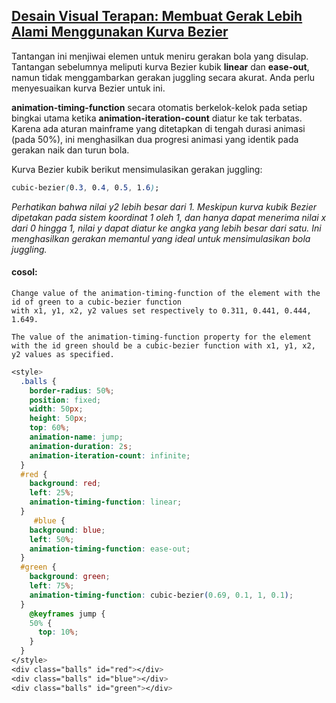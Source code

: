 ## [Desain Visual Terapan: Membuat Gerak Lebih Alami Menggunakan Kurva Bezier](https://learn.freecodecamp.org/responsive-web-design/applied-visual-design/make-motion-more-natural-using-a-bezier-curve)

Tantangan ini menjiwai elemen untuk meniru gerakan bola yang disulap. Tantangan sebelumnya meliputi kurva Bezier kubik **linear** dan **ease-out**, namun tidak menggambarkan gerakan juggling secara akurat. Anda perlu menyesuaikan kurva Bezier untuk ini.

**animation-timing-function** secara otomatis berkelok-kelok pada setiap bingkai utama ketika **animation-iteration-count** diatur ke tak terbatas. Karena ada aturan mainframe yang ditetapkan di tengah durasi animasi \(pada 50%\), ini menghasilkan dua progresi animasi yang identik pada gerakan naik dan turun bola.

Kurva Bezier kubik berikut mensimulasikan gerakan juggling:

```css
cubic-bezier(0.3, 0.4, 0.5, 1.6);
```

_Perhatikan bahwa nilai y2 lebih besar dari 1. Meskipun kurva kubik Bezier dipetakan pada sistem koordinat 1 oleh 1, dan hanya dapat menerima nilai x dari 0 hingga 1, nilai y dapat diatur ke angka yang lebih besar dari satu. Ini menghasilkan gerakan memantul yang ideal untuk mensimulasikan bola juggling._



#### cosol:

```
Change value of the animation-timing-function of the element with the id of green to a cubic-bezier function 
with x1, y1, x2, y2 values set respectively to 0.311, 0.441, 0.444, 1.649.

The value of the animation-timing-function property for the element 
with the id green should be a cubic-bezier function with x1, y1, x2, y2 values as specified.
```

```css
<style>
  .balls {
    border-radius: 50%;
    position: fixed;  
    width: 50px;
    height: 50px;
    top: 60%;
    animation-name: jump;
    animation-duration: 2s;
    animation-iteration-count: infinite;
  }
  #red {
    background: red;
    left: 25%;
    animation-timing-function: linear;
  }
     #blue {
    background: blue;
    left: 50%;
    animation-timing-function: ease-out;
  }
  #green {
    background: green;
    left: 75%;
    animation-timing-function: cubic-bezier(0.69, 0.1, 1, 0.1);
  }
    @keyframes jump {
    50% {
      top: 10%;
    }
  }
</style>
<div class="balls" id="red"></div>
<div class="balls" id="blue"></div>
<div class="balls" id="green"></div>
```



